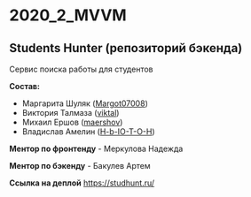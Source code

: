 # 2020_2_MVVM

## Students Hunter (репозиторий бэкенда)

Сервис поиска работы для студентов

**Состав:**

* Маргарита Шуляк ([Margot07008](https://github.com/Margot07008))
* Виктория Талмаза ([viktal](https://github.com/viktal/))
* Михаил Ершов ([maershov](https://github.com/maershov))
* Владислав Амелин ([H-b-IO-T-O-H](https://github.com/H-b-IO-T-O-H))

**Ментор по фронтенду** - Меркулова Надежда

**Ментор по бэкенду** - Бакулев Артем

**Ссылка на деплой**
https://studhunt.ru/
